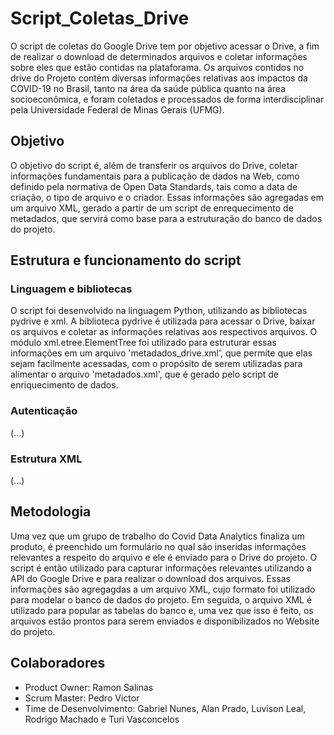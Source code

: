# Script_Coletas_Drive
O script de coletas do Google Drive tem por objetivo acessar o Drive, a fim de realizar o download de determinados arquivos e coletar informações sobre eles que estão contidas na plataforama. Os arquivos contidos no drive do Projeto contém diversas informações relativas aos impactos da COVID-19 no Brasil, tanto na área da saúde pública quanto na área socioeconômica, e foram coletados e processados de forma interdisciplinar pela Universidade Federal de Minas Gerais (UFMG).

## Objetivo
O objetivo do script é, além de transferir os arquivos do Drive, coletar informações fundamentais para a publicação de dados na Web, como definido pela normativa de Open Data Standards, tais como a data de criação, o tipo de arquivo e o criador. Essas informações são agregadas em um arquivo XML, gerado a partir de um script de enrequecimento de metadados, que servirá como base para a estruturação do banco de dados do projeto.

## Estrutura e funcionamento do script

### Linguagem e bibliotecas
O script foi desenvolvido na linguagem Python, utilizando as bibliotecas pydrive e xml.
A biblioteca pydrive é utilizada para acessar o Drive, baixar os arquivos e coletar as informações relativas aos respectivos arquivos. O módulo xml.etree.ElementTree foi utilizado para estruturar essas informações em um arquivo 'metadados_drive.xml', que permite que elas sejam facilmente acessadas, com o propósito de serem utilizadas para alimentar o arquivo 'metadados.xml', que é gerado pelo script de enriquecimento de dados.

### Autenticação
(...)

### Estrutura XML
(...)

## Metodologia
Uma vez que um grupo de trabalho do Covid Data Analytics finaliza um produto, é preenchido um formulário no qual são inseridas informações relevantes a respeito do arquivo e ele é enviado para o Drive do projeto.  O script é então utilizado para capturar informações relevantes utilizando a API do Google Drive e para realizar o download dos arquivos. Essas informações são agregagdas a um arquivo XML, cujo formato foi utilizado para modelar o banco de dados do projeto. Em seguida, o arquivo XML é utilizado para popular as tabelas do banco e, uma vez que isso é feito, os arquivos estão prontos para serem enviados e disponibilizados no Website do projeto.

## Colaboradores
* Product Owner: Ramon Salinas
* Scrum Master: Pedro Victor
* Time de Desenvolvimento: Gabriel Nunes, Alan Prado, Luvison Leal, Rodrigo Machado e Turi Vasconcelos
